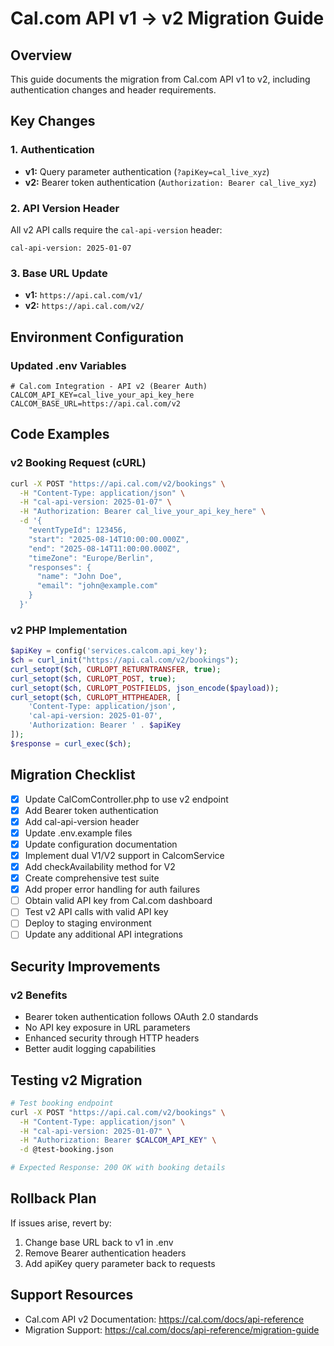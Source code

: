 # Cal.com API v1 → v2 Migration Guide

## Overview
This guide documents the migration from Cal.com API v1 to v2, including authentication changes and header requirements.

## Key Changes

### 1. Authentication
- **v1:** Query parameter authentication (`?apiKey=cal_live_xyz`)
- **v2:** Bearer token authentication (`Authorization: Bearer cal_live_xyz`)

### 2. API Version Header
All v2 API calls require the `cal-api-version` header:
```
cal-api-version: 2025-01-07
```

### 3. Base URL Update
- **v1:** `https://api.cal.com/v1/`
- **v2:** `https://api.cal.com/v2/`

## Environment Configuration

### Updated .env Variables
```env
# Cal.com Integration - API v2 (Bearer Auth)
CALCOM_API_KEY=cal_live_your_api_key_here
CALCOM_BASE_URL=https://api.cal.com/v2
```

## Code Examples

### v2 Booking Request (cURL)
```bash
curl -X POST "https://api.cal.com/v2/bookings" \
  -H "Content-Type: application/json" \
  -H "cal-api-version: 2025-01-07" \
  -H "Authorization: Bearer cal_live_your_api_key_here" \
  -d '{
    "eventTypeId": 123456,
    "start": "2025-08-14T10:00:00.000Z",
    "end": "2025-08-14T11:00:00.000Z",
    "timeZone": "Europe/Berlin",
    "responses": {
      "name": "John Doe",
      "email": "john@example.com"
    }
  }'
```

### v2 PHP Implementation
```php
$apiKey = config('services.calcom.api_key');
$ch = curl_init("https://api.cal.com/v2/bookings");
curl_setopt($ch, CURLOPT_RETURNTRANSFER, true);
curl_setopt($ch, CURLOPT_POST, true);
curl_setopt($ch, CURLOPT_POSTFIELDS, json_encode($payload));
curl_setopt($ch, CURLOPT_HTTPHEADER, [
    'Content-Type: application/json',
    'cal-api-version: 2025-01-07',
    'Authorization: Bearer ' . $apiKey
]);
$response = curl_exec($ch);
```

## Migration Checklist

- [x] Update CalComController.php to use v2 endpoint
- [x] Add Bearer token authentication
- [x] Add cal-api-version header
- [x] Update .env.example files
- [x] Update configuration documentation
- [x] Implement dual V1/V2 support in CalcomService
- [x] Add checkAvailability method for V2
- [x] Create comprehensive test suite
- [x] Add proper error handling for auth failures
- [ ] Obtain valid API key from Cal.com dashboard
- [ ] Test v2 API calls with valid API key
- [ ] Deploy to staging environment
- [ ] Update any additional API integrations

## Security Improvements

### v2 Benefits
- Bearer token authentication follows OAuth 2.0 standards
- No API key exposure in URL parameters
- Enhanced security through HTTP headers
- Better audit logging capabilities

## Testing v2 Migration

```bash
# Test booking endpoint
curl -X POST "https://api.cal.com/v2/bookings" \
  -H "Content-Type: application/json" \
  -H "cal-api-version: 2025-01-07" \
  -H "Authorization: Bearer $CALCOM_API_KEY" \
  -d @test-booking.json

# Expected Response: 200 OK with booking details
```

## Rollback Plan
If issues arise, revert by:
1. Change base URL back to v1 in .env
2. Remove Bearer authentication headers
3. Add apiKey query parameter back to requests

## Support Resources
- Cal.com API v2 Documentation: https://cal.com/docs/api-reference
- Migration Support: https://cal.com/docs/api-reference/migration-guide